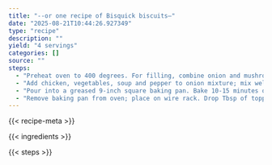 ```yaml
---
title: "--or one recipe of Bisquick biscuits—"
date: "2025-08-21T10:44:26.927349"
type: "recipe"
description: ""
yield: "4 servings"
categories: []
source: ""
steps:
  - "Preheat oven to 400 degrees. For filling, combine onion and mushrooms in a large microwave-safe bowl. Cover; microwave on high for 2 minutes or until softened, stirring halfway through cooking time."
  - "Add chicken, vegetables, soup and pepper to onion mixture; mix well."
  - "Pour into a greased 9-inch square baking pan. Bake 10-15 minutes or until bubbling around edges. Meanwhile, prepare topping. In medium bowl, combine flour, baking powder and salt. In small bowl, combine egg, milk and oil. Add to dry ingredients; stir until just moistened."
  - "Remove baking pan from oven; place on wire rack. Drop Tbsp of topping evenly over chicken mixture. Bake 25-30 minutes longer or until topping is golden brown."
---
```


{{< recipe-meta >}}

{{< ingredients >}}

{{< steps >}}
